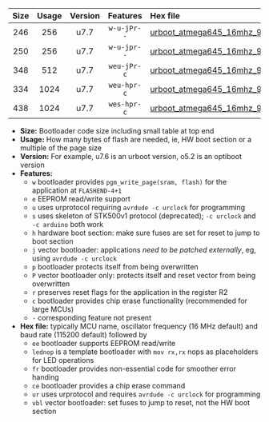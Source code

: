 |Size|Usage|Version|Features|Hex file|
|:-:|:-:|:-:|:-:|:--|
|246|256|u7.7|`w-u-jPr--`|[urboot_atmega645_16mhz_9600bps_lednop_ur_vbl.hex](https://raw.githubusercontent.com/stefanrueger/urboot.hex/main/mcus/atmega645/fcpu_16mhz/9600_bps/urboot_atmega645_16mhz_9600bps_lednop_ur_vbl.hex)|
|250|256|u7.7|`w-u-jpr--`|[urboot_atmega645_16mhz_9600bps_lednop_fr_ur_vbl.hex](https://raw.githubusercontent.com/stefanrueger/urboot.hex/main/mcus/atmega645/fcpu_16mhz/9600_bps/urboot_atmega645_16mhz_9600bps_lednop_fr_ur_vbl.hex)|
|348|512|u7.7|`weu-jPr-c`|[urboot_atmega645_16mhz_9600bps_ee_lednop_fr_ce_ur_vbl.hex](https://raw.githubusercontent.com/stefanrueger/urboot.hex/main/mcus/atmega645/fcpu_16mhz/9600_bps/urboot_atmega645_16mhz_9600bps_ee_lednop_fr_ce_ur_vbl.hex)|
|334|1024|u7.7|`weu-hpr-c`|[urboot_atmega645_16mhz_9600bps_ee_lednop_fr_ce_ur.hex](https://raw.githubusercontent.com/stefanrueger/urboot.hex/main/mcus/atmega645/fcpu_16mhz/9600_bps/urboot_atmega645_16mhz_9600bps_ee_lednop_fr_ce_ur.hex)|
|438|1024|u7.7|`wes-hpr-c`|[urboot_atmega645_16mhz_9600bps_ee_lednop_fr_ce.hex](https://raw.githubusercontent.com/stefanrueger/urboot.hex/main/mcus/atmega645/fcpu_16mhz/9600_bps/urboot_atmega645_16mhz_9600bps_ee_lednop_fr_ce.hex)|

- **Size:** Bootloader code size including small table at top end
- **Usage:** How many bytes of flash are needed, ie, HW boot section or a multiple of the page size
- **Version:** For example, u7.6 is an urboot version, o5.2 is an optiboot version
- **Features:**
  + `w` bootloader provides `pgm_write_page(sram, flash)` for the application at `FLASHEND-4+1`
  + `e` EEPROM read/write support
  + `u` uses urprotocol requiring `avrdude -c urclock` for programming
  + `s` uses skeleton of STK500v1 protocol (deprecated); `-c urclock` and `-c arduino` both work
  + `h` hardware boot section: make sure fuses are set for reset to jump to boot section
  + `j` vector bootloader: applications *need to be patched externally*, eg, using `avrdude -c urclock`
  + `p` bootloader protects itself from being overwritten
  + `P` vector bootloader only: protects itself and reset vector from being overwritten
  + `r` preserves reset flags for the application in the register R2
  + `c` bootloader provides chip erase functionality (recommended for large MCUs)
  + `-` corresponding feature not present
- **Hex file:** typically MCU name, oscillator frequency (16 MHz default) and baud rate (115200 default) followed by
  + `ee` bootloader supports EEPROM read/write
  + `lednop` is a template bootloader with `mov rx,rx` nops as placeholders for LED operations
  + `fr` bootloader provides non-essential code for smoother error handing
  + `ce` bootloader provides a chip erase command
  + `ur` uses urprotocol and requires `avrdude -c urclock` for programming
  + `vbl` vector bootloader: set fuses to jump to reset, not the HW boot section
